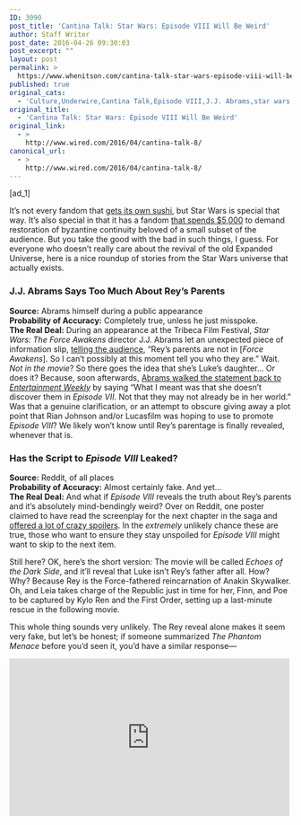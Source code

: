```yaml
---
ID: 3090
post_title: 'Cantina Talk: Star Wars: Episode VIII Will Be Weird'
author: Staff Writer
post_date: 2016-04-26 09:30:03
post_excerpt: ""
layout: post
permalink: >
  https://www.whenitson.com/cantina-talk-star-wars-episode-viii-will-be-weird/
published: true
original_cats:
  - 'Culture,Underwire,Cantina Talk,Episode VIII,J.J. Abrams,star wars,Star Wars: Episode VIII,Star Wars: The Force Awakens'
original_title:
  - 'Cantina Talk: Star Wars: Episode VIII Will Be Weird'
original_link:
  - >
    http://www.wired.com/2016/04/cantina-talk-8/
canonical_url:
  - >
    http://www.wired.com/2016/04/cantina-talk-8/
---
```

 [ad_1]
<br><div id=""><p>It’s not every fandom that <a href="http://www.starwars.com/news/yoda-inari-sushi">gets its own sushi</a>, but Star Wars is special that way. It’s also special in that it has a fandom <a href="http://www.slashfilm.com/star-wars-billboard/">that spends $5,000</a> to demand restoration of byzantine continuity beloved of a small subset of the audience. But you take the good with the bad in such things, I guess. For everyone who doesn’t really care about the revival of the old Expanded Universe, here is a nice roundup of stories from the Star Wars universe that actually exists.</p>
<h3>J.J. Abrams Says Too Much About Rey’s Parents</h3>
<p><strong>Source:</strong> Abrams himself during a public appearance<br/><strong>Probability of Accuracy:</strong> Completely true, unless he just misspoke.<br/><strong>The Real Deal:</strong> During an appearance at the Tribeca Film Festival, <em>Star Wars: The Force Awakens</em> director J.J. Abrams let an unexpected piece of information slip, <a href="http://money.cnn.com/2016/04/15/media/star-wars-force-awakens-jj-abrams-rey-parents/">telling the audience</a>, “Rey’s parents are not in [<em>Force Awakens</em>]. So I can’t possibly at this moment tell you who they are.” Wait. <em>Not in the movie</em>? So there goes the idea that she’s Luke’s daughter… Or does it? Because, soon afterwards, <a href="http://www.ew.com/article/2016/04/15/star-wars-force-awakens-jj-abrams-rey-parents">Abrams walked the statement back to <em>Entertainment Weekly</em></a> by saying “What I meant was that she doesn’t discover them in <em>Episode VII</em>. Not that they may not already be in her world.” Was that a genuine clarification, or an attempt to obscure giving away a plot point that Rian Johnson and/or Lucasfilm was hoping to use to promote <em>Episode VIII</em>? We likely won’t know until Rey’s parentage is finally revealed, whenever that is.</p>
<h3>Has the Script to <em>Episode VIII</em> Leaked?</h3>
<p><strong>Source:</strong> Reddit, of all places<br/><strong>Probability of Accuracy:</strong> Almost certainly fake. And yet…<br/><strong>The Real Deal:</strong> And what if <em>Episode VIII</em> reveals the truth about Rey’s parents and it’s absolutely mind-bendingly weird? Over on Reddit, one poster claimed to have read the screenplay for the next chapter in the saga and <a href="https://www.reddit.com/r/StarWarsLeaks/comments/4egl1i/episode_viii_script_leak_please_debunkconfirm/">offered a lot of crazy spoilers</a>. In the <em>extremely</em> unlikely chance these are true, those who want to ensure they stay unspoiled for <em>Episode VIII</em> might want to skip to the next item.</p>
<p>Still here? OK, here’s the short version: The movie will be called <em>Echoes of the Dark Side</em>, and it’ll reveal that Luke isn’t Rey’s father after all. How? Why? Because Rey is the Force-fathered reincarnation of Anakin Skywalker. Oh, and Leia takes charge of the Republic just in time for her, Finn, and Poe to be captured by Kylo Ren and the First Order, setting up a last-minute rescue in the following movie.</p>
<p>This whole thing sounds very unlikely. The Rey reveal alone makes it seem very fake, but let’s be honest; if someone summarized <em>The Phantom Menace</em> before you’d seen it, you’d have a similar response—</p>
<p><iframe width="500" height="281" src="https://www.youtube.com/embed/N1uTsqJVAeo?feature=oembed" frameborder="0" allowfullscreen=""/></p>
<p>—so who knows?</p>
<h3><em>Episode VIII</em> Is Going to Be Weird, Part II</h3>
<p><strong>Source:</strong> Poe Dameron himself<br/><strong>Probability of Accuracy:</strong> It’s all so vague and subjective that we’ll just say, sure, entirely accurate.<br/><strong>The Real Deal:</strong> Potentially adding to the possibility of that leaked script being genuine, Oscar Isaac <a href="http://www.latimes.com/entertainment/herocomplex/la-et-hc-oscar-isaac-on-star-wars-episode-viii-20160417-story.html">has been talking up the strangeness</a> of his next Star Wars movie, telling the <em>Los Angeles Times</em> that he agrees with an earlier comment by Lawrence Kasdan that director Rian Johnson was “going to make some weird thing.”</p>
<p>“Rian is definitely going to places and investigating things that haven’t really been done in the Star Wars universe,” Isaac said. “For me, it’s so fun getting to explore different things that I wouldn’t have expected in this universe. In some ways it feels like we’re making an independent film. Certain things we get to play with—the kind of intimacy that we get to find—it’s special. It’s been really fun.”</p>
<p>So, how bizarre could the movie really get? As weird as that leaked script? Surely not. Right?</p>
<h3>Meet Your New Han Solo (Probably)</h3>
<p><strong>Source:</strong> Online reports<br/><strong>Probability of Accuracy:</strong> Take with a grain of salt. But, at this point, just a grain.<br/><strong>The Real Deal:</strong> If <a href="http://deadline.com/2016/04/star-wars-han-solo-movie-alden-ehrenreich-frontrunner-cast-1201737425/">Deadline is to be believed</a>, only one actor remains on Lucasfilm’s list to play the young Han Solo in the 2018 standalone movie about the character’s early days as a space pirate: Alden Ehrenreich, aka Hobie Doyle in <em>Hail, Caesar!</em>.</p>
<p><iframe width="500" height="281" src="https://www.youtube.com/embed/M2J31Shudtk?feature=oembed" frameborder="0" allowfullscreen=""/></p>
<p>Ehrenreich’s name has repeatedly popped up in rumors and reports during the casting process, so it’s no surprise that he’s ended up as the last man standing. And hey, if we have to have someone pretend to be a young Harrison Ford, at least it’s not going to be Miles Teller. (Hey-o!)</p>
<h3>Darth Vader Will Have a Marvel Connection In <em>Rogue One</em></h3>
<p><strong>Source:</strong> Internet rumor<br/><strong>Probability of Accuracy:</strong> Well, it doesn’t sound <em>un</em>likely.<br/><strong>The Real Deal:</strong> It’s been rumored that <em>Rogue One: A Star Wars Story</em> would include a Darth Vader cameo for some time. This only seems logical since the story takes place in the era when Vader was ascendant and in charge of the project the movie revolves around. But Flickering Myth took the rumor one step further recently, <a href="http://www.flickeringmyth.com/2016/04/star-wars-exclusive-rogue-ones-darth-vader-casting-revealed/">reporting</a> that Spencer Wilding will take over from David Prowse as the physical actor for the role in the movie, with James Earl Jones expected to provide his voice one more time. Wilding’s name won’t be familiar, but you’ve seen him before: He’s that big dude in <em>Guardians of the Galaxy</em> who tries on Star-Lord’s headphones without permission. If nothing else, he’s got the size right.</p>

			<a class="visually-hidden skip-to-text-link focusable bg-white" href="#start-of-content">Go Back to Top. Skip To: Start of Article.</a>

			
</div>
<br>[ad_2]
<br><a href="http://www.wired.com/2016/04/cantina-talk-8/">Source </a>
